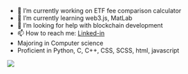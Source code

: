 


- 🔭 I’m currently working on ETF fee comparison calculator 
- 🌱 I’m currently learning web3.js, MatLab
- 🤔 I’m looking for help with blockchain development
- 📫 How to reach me: [Linked-in](www.linkedin.com/in/ayden-armstrong-151b861b7)
- Majoring in Computer science
- Proficient in Python, C, C++, CSS, SCSS, html, javascript

<img src ="https://github-readme-stats.vercel.app/api?username=aydenarmst&&show_icons=true&title_color=f1faee&icon_color=bb2acf&text_color=f1faee&bg_color=03045e">

